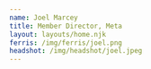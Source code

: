 ```yaml
---
name: Joel Marcey
title: Member Director, Meta
layout: layouts/home.njk
ferris: /img/ferris/joel.png
headshot: /img/headshot/joel.jpeg
---
```

